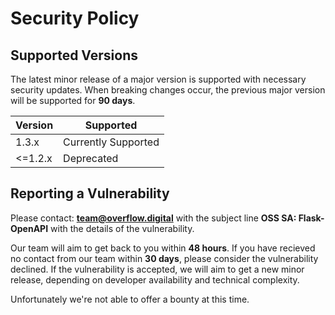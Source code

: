 # Security Policy

## Supported Versions

The latest minor release of a major version is supported with necessary security updates. When breaking changes occur, the previous major version will be supported for **90 days**.

| Version | Supported          |
| ------- | ------------------ |
| 1.3.x   | Currently Supported |
| <=1.2.x | Deprecated         |


## Reporting a Vulnerability

Please contact: **team@overflow.digital** with the subject line **OSS SA: Flask-OpenAPI** with the details of the vulnerability.

Our team will aim to get back to you within **48 hours**. If you have recieved no contact from our team within **30 days**, please consider the vulnerability declined. If the vulnerability is accepted, we will aim to get a new minor release, depending on developer availability and technical complexity.

Unfortunately we're not able to offer a bounty at this time.


